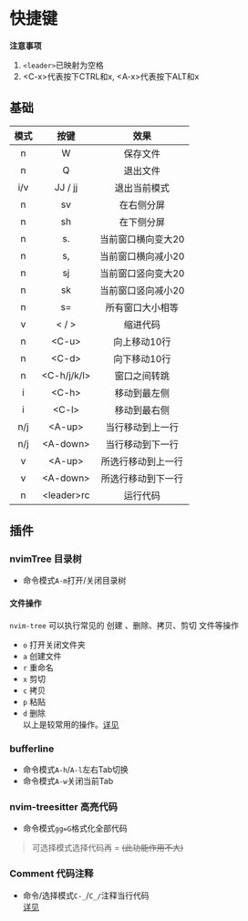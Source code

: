 # 快捷键
**注意事项**  
1. `<leader>`已映射为空格
2. \<C-x\>代表按下CTRL和x, \<A-x\>代表按下ALT和x

## 基础
| 模式 | 按键          | 效果               |
| :--: | :--:          | :--:               |
| n    | W             | 保存文件           |
| n    | Q             | 退出文件           |
| i/v  | JJ / jj       | 退出当前模式       |
| n    | sv            | 在右侧分屏         |
| n    | sh            | 在下侧分屏         |
| n    | s.            | 当前窗口横向变大20 |
| n    | s,            | 当前窗口横向减小20 |
| n    | sj            | 当前窗口竖向变大20 |
| n    | sk            | 当前窗口竖向减小20 |
| n    | s=            | 所有窗口大小相等   |
| v    | \< / \>       | 缩进代码           |
| n    | \<C-u\>       | 向上移动10行       |
| n    | \<C-d\>       | 向下移动10行       |
| n    | \<C-h/j/k/l\> | 窗口之间转跳       |
| i    | \<C-h\>       | 移动到最左侧       |
| i    | \<C-l\>       | 移动到最右侧       |
| n/j  | \<A-up\>      | 当行移动到上一行   |
| n/j  | \<A-down\>    | 当行移动到下一行   |
| v    | \<A-up\>      | 所选行移动到上一行 |
| v    | \<A-down\>    | 所选行移动到下一行 |
| n    | \<leader\>rc  | 运行代码           |

## 插件
### nvimTree 目录树
+ 命令模式`A-m`打开/关闭目录树

#### 文件操作  
`nvim-tree` 可以执行常见的 创建 、删除、拷贝、剪切 文件等操作   
- `o` 打开关闭文件夹
- `a` 创建文件
- `r` 重命名
- `x` 剪切
- `c` 拷贝
- `p` 粘贴
- `d` 删除  
以上是较常用的操作。[详见](./plugins/nvim-tree.md)

### bufferline 
+ 命令模式`A-h`/`A-l`左右Tab切换
+ 命令模式`A-w`关闭当前Tab

### nvim-treesitter 高亮代码
+ 命令模式`gg=G`格式化全部代码  
> 可选择模式选择代码再 = ~~(此功能作用不大)~~  

### Comment 代码注释
+ 命令/选择模式`C-_`/`C_/`注释当行代码   
[详见](./plugins/Comment.md)
